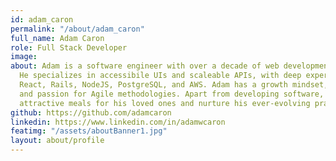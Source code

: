 ```yaml
---
id: adam_caron
permalink: "/about/adam_caron"
full_name: Adam Caron
role: Full Stack Developer
image:
about: Adam is a software engineer with over a decade of web development experience.
  He specializes in accessibile UIs and scaleable APIs, with deep experience in
  React, Rails, NodeJS, PostgreSQL, and AWS. Adam has a growth mindset, team-first attitude,
  and passion for Agile methodologies. Apart from developing software, he likes to cook tasty,
  attractive meals for his loved ones and nurture his ever-evolving practice of mindfulness.
github: https://github.com/adamcaron
linkedin: https://www.linkedin.com/in/adamwcaron
featimg: "/assets/aboutBanner1.jpg"
layout: about/profile
---
```

